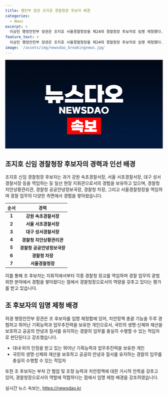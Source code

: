 ```yaml
---
title: 행안부 장관 조지호 경찰청장 후보자 배경
categories:
  - News
excerpt: >
  이상민 행정안전부 장관은 조지호 서울경찰청장을 제24대 경찰청장 후보자로 임명 제청했다. 장관은 조 후보자의 뛰어난 경험과 역량을 강조하며, 국민의 안전과 질서를 유지하는데 충실한 수행이 가능하다고 밝혔다. 조 후보자는 경찰대 행정학과를 졸업하고 다양한 현장 경험을 쌓아왔다. 또한, 행정안전부는 경찰국 설치와 경찰청장 후보자 임명제청 등 적법한 절차를 밟았음을 강조했다.
feature_text: >
  이상민 행정안전부 장관은 조지호 서울경찰청장을 제24대 경찰청장 후보자로 임명 제청했다. 장관은 조 후보자의 뛰어난 경험과 역량을 강조하며, 국민의 안전과 질서를 유지하는데 충실한 수행이 가능하다고 밝혔다. 조 후보자는 경찰대 행정학과를 졸업하고 다양한 현장 경험을 쌓아왔다. 또한, 행정안전부는 경찰국 설치와 경찰청장 후보자 임명제청 등 적법한 절차를 밟았음을 강조했다.
image: '/assets/img/newsdao_breakingnews.jpg'
---
```


<p><img src="/assets/img/newsdao_breakingnews.jpg" alt="firstkoreanews 속보" /></p>

<h2 data-ke-size="size26">조지호 신임 경찰청장 후보자의 경력과 인선 배경</h2>

<p data-ke-size="size16">조지호 신임 경찰청장 후보자는 과거 강원 속초경찰서장, 서울 서초경찰서장, 대구 성서경찰서장 등을 역임하는 등 일선 현장 지휘관으로서의 경험을 보유하고 있으며, 경찰청 치안상황관리관, 경찰청 공공안녕정보국장, 경찰청 차장, 그리고 서울경찰청장을 역임하며 경찰 업무의 다양한 측면에서 경험을 쌓아왔습니다.</p>

<table>
<thead>
<tr>
<th>순서</th>
<th>경력</th>
</tr>
</thead>
<tbody>
<tr>
<td style="text-align: center; height: 17px;"><b>1</b></td>
<td style="text-align: center; height: 17px;"><b>강원 속초경찰서장</b></td>
</tr>
<tr>
<td style="text-align: center; height: 17px;"><b>2</b></td>
<td style="text-align: center; height: 17px;"><b>서울 서초경찰서장</b></td>
</tr>
<tr>
<td style="text-align: center; height: 17px;"><b>3</b></td>
<td style="text-align: center; height: 17px;"><b>대구 성서경찰서장</b></td>
</tr>
<tr>
<td style="text-align: center; height: 17px;"><b>4</b></td>
<td style="text-align: center; height: 17px;"><b>경찰청 치안상황관리관</b></td>
</tr>
<tr>
<td style="text-align: center; height: 17px;"><b>5</b></td>
<td style="text-align: center; height: 17px;"><b>경찰청 공공안녕정보국장</b></td>
</tr>
<tr>
<td style="text-align: center; height: 17px;"><b>6</b></td>
<td style="text-align: center; height: 17px;"><b>경찰청 차장</b></td>
</tr>
<tr>
<td style="text-align: center; height: 17px;"><b>7</b></td>
<td style="text-align: center; height: 17px;"><b>서울경찰청장</b></td>
</tr>
</tbody>
</table>

<p data-ke-size="size16">이를 통해 조 후보자는 지휘직에서부터 각종 경찰청 장교를 역임하며 경찰 업무의 광범위한 분야에서 경험을 쌓아왔다는 점에서 경찰청장으로서의 역량을 갖추고 있다는 평가를 받고 있습니다.</p>

<h2 data-ke-size="size26">조 후보자의 임명 제청 배경</h2>

<p data-ke-size="size16">허경 행정안전부 장관은 조 후보자를 임명 제청함에 있어, 치안정책 총괄 기능을 두루 경험하고 뛰어난 기획능력과 업무추진력을 보유한 개인으로서, 국민의 생명·신체와 재산을 보호하고 공공의 안녕과 질서를 유지하는 경찰의 임무를 충실히 수행할 수 있는 적임자로 판단된다고 강조했습니다.</p>

<ul>
<li>대내·외의 인정을 받고 있는 뛰어난 기획능력과 업무추진력을 보유한 개인</li>
<li>국민의 생명·신체와 재산을 보호하고 공공의 안녕과 질서를 유지하는 경찰의 임무를 충실히 수행할 수 있는 적임자</li>
</ul>

<p data-ke-size="size16">또한 조 후보자는 부처 간 협업 및 조정 능력과 치안정책에 대한 거시적 안목을 갖추고 있어, 경찰청장으로서의 역할에 적합하다는 점에서 임명 제청 배경을 강조하였습니다.</p>
실시간 뉴스 속보는, <a href="https://newsdao.kr" rel="dofollow">https://newsdao.kr</a>


